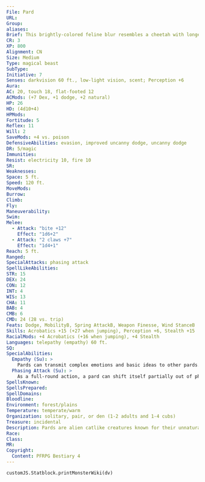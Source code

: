 ```yaml
---
File: Pard
URL: 
Group: 
aliases: 
Brief: This brightly-colored feline blur resembles a cheetah with longer fur and lynx-like ears, and seems to scorch the air as it moves.
CR: 3
XP: 800
Alignment: CN
Size: Medium
Type: magical beast
SubType: 
Initiative: 7
Senses: darkvision 60 ft., low-light vision, scent; Perception +6
Aura: 
AC: 20, touch 18, flat-footed 12
ACMods: (+7 Dex, +1 dodge, +2 natural)
HP: 26
HD: (4d10+4)
HPMods: 
Fortitude: 5
Reflex: 11
Will: 2
SaveMods: +4 vs. poison
DefensiveAbilities: evasion, improved uncanny dodge, uncanny dodge
DR: 5/magic
Immunities: 
Resist: electricity 10, fire 10
SR: 
Weaknesses: 
Space: 5 ft.
Speed: 120 ft.
MoveMods: 
Burrow: 
Climb: 
Fly: 
Maneuverability: 
Swim: 
Melee: 
  - Attack: "bite +12"
    Effect: "1d6+2"
  - Attack: "2 claws +7"
    Effect: "1d4+1"
Reach: 5 ft.
Ranged: 
SpecialAttacks: phasing attack
SpellLikeAbilities: 
STR: 15
DEX: 24
CON: 12
INT: 4
WIS: 13
CHA: 11
BAB: 4
CMB: 6
CMD: 24 (28 vs. trip)
Feats: Dodge, MobilityB, Spring AttackB, Weapon Finesse, Wind StanceB
Skills: Acrobatics +15 (+27 when jumping), Perception +6, Stealth +15
RacialMods: +4 Acrobatics (+16 when jumping), +4 Stealth
Languages: telepathy (empathy) 60 ft.
SQ: 
SpecialAbilities:
  Empathy (Su): >
    Pards can transmit complex emotions and basic ideas to other pards. When interacting with other kinds of creatures, they can only convey simple emotions such as anger, fear, and curiosity.
  Phasing Attack (Su): >
    As a full-round action, a pard can shift itself partially out of phase, damaging any creature it moves through. This works like the overrun combat maneuver, but the pard must move at least 30 feet and it gains a +4 bonus on the check. If it succeeds, the target takes 2d6 points of fire damage. If it exceeds a creature's CMD by 5 or more, it stuns the creature for 1 round instead of knocking it prone. The target can make an attack of opportunity, but at a -4 penalty. If the target forgoes an attack of opportunity provoked by this maneuver, it can try to avoid the pard by attempting a DC 19 Reflex save; if successful, it takes only half damage. The pard can only deal phasing attack damage to each target once per round, no matter how many times its movement takes it over a target creature. When using this ability, the pard can move through up to 5 feet of any solid object, barrier, or difficult terrain as if it were a normal open square. The pard cannot end its movement inside a creature or solid barrier. This ability counts as trample for the purposes of effects that enhance or protect against trample. The save DC is Dexterity-based.
SpellsKnown: 
SpellsPrepared: 
SpellDomains: 
Bloodline: 
Environment: forest/plains
Temperature: temperate/warm
Organization: solitary, pair, or den (1-2 adults and 1-4 cubs)
Treasure: incidental
Description: Pards are alien catlike creatures known for their unnatural swiftness. They have sleek, short-furred bodies and long legs built for speed. Their color and markings vary widely, even among members of the same family, ranging through every color imaginable, with some bearing stripes, others spots, and a few solid-colored coats. Adult pards are 6 feet long and weigh 100 pounds. Pards are carnivores and usually hunt small game and larger birds (such as swans), though many have developed a fondness for the flesh of gnomes and quicklings. Smarter than common beasts, pards are semi-intelligent, mate for life, and have a complex social structure. Pards also possess a form of telepathy they use to communicate amongst themselves, and can use this on a limited basis to confront intruders or create mutually beneficial alliances.
Race: 
Class: 
MR: 
Copyright:
  Content: PFRPG Bestiary 4
---
```

```dataviewjs
customJS.Statblock.printMonsterWiki(dv)
```
